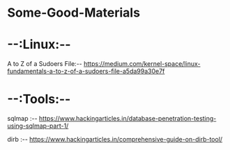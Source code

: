 # Some-Good-Materials

# --:Linux:--
A to Z of a Sudoers File:--  https://medium.com/kernel-space/linux-fundamentals-a-to-z-of-a-sudoers-file-a5da99a30e7f

# --:Tools:--
sqlmap  :--  https://www.hackingarticles.in/database-penetration-testing-using-sqlmap-part-1/

dirb    :--  https://www.hackingarticles.in/comprehensive-guide-on-dirb-tool/
